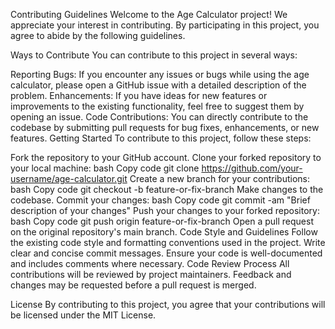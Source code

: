 Contributing Guidelines
Welcome to the Age Calculator project! We appreciate your interest in contributing. By participating in this project, you agree to abide by the following guidelines.

Ways to Contribute
You can contribute to this project in several ways:

Reporting Bugs: If you encounter any issues or bugs while using the age calculator, please open a GitHub issue with a detailed description of the problem.
Enhancements: If you have ideas for new features or improvements to the existing functionality, feel free to suggest them by opening an issue.
Code Contributions: You can directly contribute to the codebase by submitting pull requests for bug fixes, enhancements, or new features.
Getting Started
To contribute to this project, follow these steps:

Fork the repository to your GitHub account.
Clone your forked repository to your local machine:
bash
Copy code
git clone https://github.com/your-username/age-calculator.git
Create a new branch for your contributions:
bash
Copy code
git checkout -b feature-or-fix-branch
Make changes to the codebase.
Commit your changes:
bash
Copy code
git commit -am "Brief description of your changes"
Push your changes to your forked repository:
bash
Copy code
git push origin feature-or-fix-branch
Open a pull request on the original repository's main branch.
Code Style and Guidelines
Follow the existing code style and formatting conventions used in the project.
Write clear and concise commit messages.
Ensure your code is well-documented and includes comments where necessary.
Code Review Process
All contributions will be reviewed by project maintainers. Feedback and changes may be requested before a pull request is merged.

License
By contributing to this project, you agree that your contributions will be licensed under the MIT License.

